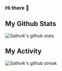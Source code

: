 ### Hi there 👋

<!--
**SathvikTn/SathvikTn** is a ✨ _special_ ✨ repository because its `README.md` (this file) appears on your GitHub profile.

Here are some ideas to get you started:

- 🔭 I’m currently working on ...
- 🌱 I’m currently learning ...
- 👯 I’m looking to collaborate on ...
- 🤔 I’m looking for help with ...
- 💬 Ask me about ...
- 📫 How to reach me: ...
- 😄 Pronouns: ...
- ⚡ Fun fact: ...
-->

<!-- # sup <img src="https://raw.githubusercontent.com/ABSphreak/ABSphreak/master/gifs/Hi.gif" width="30px"> -->
<p>
<!-- <img src="https://github.com/SathvikTn.png" width="100" height="100"/> -->
 
<!-- ![avatar](https://github.com/SathvikTn.png?v=4&h=100&w=100&fit=cover&mask=circle&maxage=7d) -->
 
## My Github Stats
![Sathvik's  github stats](https://github-readme-stats.vercel.app/api?username=SathvikTn&theme=dark&count_private=true)
 <br>
## My Activity
![Sathvik's  github streak](https://github-readme-streak-stats.herokuapp.com/?user=SathvikTn&theme=dark&count_private=true)
<br>
 <!--
(https://github.com/SathvikTn/github-readme-streak-stats)
(https://github.com/SathvikTn/github-readme-stats)

 ## Most Used Languages
[![Top Languages](https://github-readme-stats.vercel.app/api/top-langs/?username=SathvikTn&layout=compact)](https://github.com/SathvikTn/github-readme-stats)
-->
</p>
